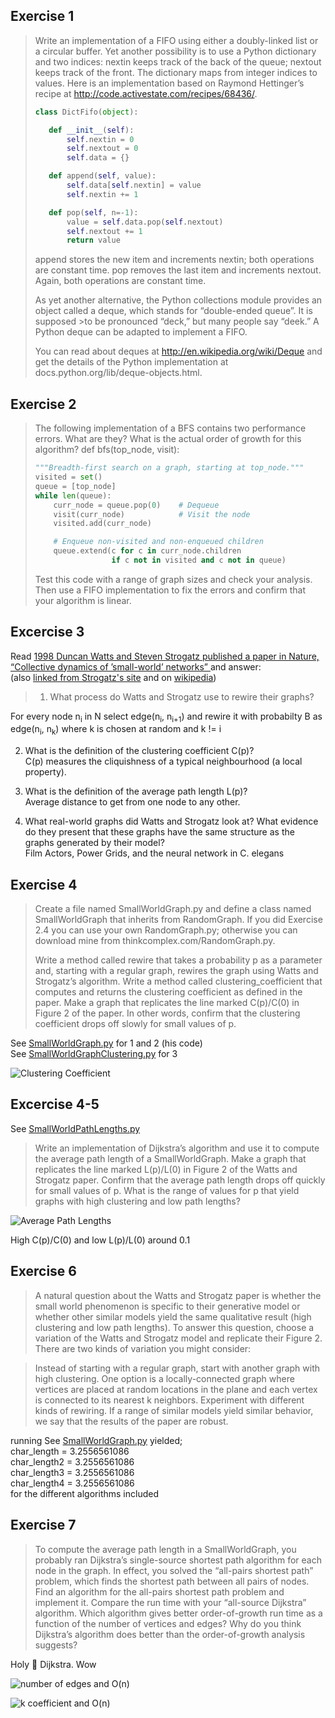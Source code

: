 ## Exercise 1  
>Write an implementation of a FIFO using either a doubly-linked list or a circular buffer.
>Yet another possibility is to use a Python dictionary and two indices: nextin keeps track of the back of the queue; nextout keeps track of the front. The dictionary maps from integer indices to values.
>Here is an implementation based on Raymond Hettinger’s recipe at http://code.activestate.com/recipes/68436/.
> ```python
>class DictFifo(object):
>
>    def __init__(self):
>        self.nextin = 0
>        self.nextout = 0
>        self.data = {}
>
>    def append(self, value):
>        self.data[self.nextin] = value
>        self.nextin += 1
>
>    def pop(self, n=-1):
>        value = self.data.pop(self.nextout)
>        self.nextout += 1
>        return value 
> ```
>append stores the new item and increments nextin; both operations are constant time.
>pop removes the last item and increments nextout. Again, both operations are constant time.
>
>As yet another alternative, the Python collections module provides an object called a deque, which stands for “double-ended queue”. It is supposed >to be pronounced “deck,” but many people say “deek.” A Python deque can be adapted to implement a FIFO.
>
>You can read about deques at http://en.wikipedia.org/wiki/Deque and get the details of the Python implementation at docs.python.org/lib/deque-objects.html.

## Exercise 2  
>The following implementation of a BFS contains two performance errors. What are they? What is the actual order of growth for this algorithm?
>def bfs(top_node, visit):
>    ```python 
>    """Breadth-first search on a graph, starting at top_node."""
>    visited = set()
>    queue = [top_node]
>    while len(queue):
>        curr_node = queue.pop(0)    # Dequeue
>        visit(curr_node)            # Visit the node
>        visited.add(curr_node)
>
>        # Enqueue non-visited and non-enqueued children
>        queue.extend(c for c in curr_node.children
>                     if c not in visited and c not in queue)
> ```
>Test this code with a range of graph sizes and check your analysis. Then use a FIFO implementation to fix the errors and confirm that your algorithm is linear.

## Excercise 3
Read [1998 Duncan Watts and Steven Strogatz published a paper in Nature, “Collective dynamics of ’small-world’ networks” ](http://www.nature.com/nature/journal/v393/n6684/abs/393440a0.html) and answer:   
(also [linked from Strogatz's site](https://static.squarespace.com/static/5436e695e4b07f1e91b30155/t/54452561e4b08d9eb2170909/1413817697054/collective-dynamics-of-small-world-networks.pdf) and on [wikipedia](https://en.wikipedia.org/wiki/Watts_and_Strogatz_model))

> 1. What process do Watts and Strogatz use to rewire their graphs?  

For every node n<sub>i</sub> in N select edge(n<sub>i</sub>, n<sub>i+1</sub>) and rewire it with probabilty B as edge(n<sub>i</sub>, n<sub>k</sub>) where k is chosen at random and k != i

2. What is the definition of the clustering coefficient C(p)?  
C(p) measures the cliquishness of a typical neighbourhood (a local property).

3. What is the definition of the average path length L(p)?  
Average distance to get from one node to any other.  

4. What real-world graphs did Watts and Strogatz look at? What evidence do they present that these graphs have the same structure as the graphs  generated by their model?  
Film Actors, Power Grids, and the neural network in C. elegans


## Exercise 4  
>Create a file named SmallWorldGraph.py and define a class named SmallWorldGraph that inherits from RandomGraph.
>If you did Exercise 2.4 you can use your own RandomGraph.py; otherwise you can download mine from thinkcomplex.com/RandomGraph.py.
>
>Write a method called rewire that takes a probability p as a parameter and, starting with a regular graph, rewires the graph using Watts and Strogatz’s algorithm.
>Write a method called clustering_coefficient that computes and returns the clustering coefficient as defined in the paper.
>Make a graph that replicates the line marked C(p)/C(0) in Figure 2 of the paper. In other words, confirm that the clustering coefficient drops off slowly for small values of p.

See [SmallWorldGraph.py](./code/SmallWorldGraph.py) for 1 and 2 (his code)  
See [SmallWorldGraphClustering.py](./code/SmallWorldGraphClustering.py) for 3  

![Clustering Coefficient](./content/clusteringCoefficient.png)

## Excercise 4-5
See [SmallWorldPathLengths.py](./code/SmallWorldPathLengths.py)

>Write an implementation of Dijkstra’s algorithm and use it to compute the average path length of a SmallWorldGraph.
>Make a graph that replicates the line marked L(p)/L(0) in Figure 2 of the Watts and Strogatz paper. Confirm that the average path length drops off quickly for small values of p. What is the range of values for p that yield graphs with high clustering and low path lengths?  

![Average Path Lengths](./content/avgPathLength.png)

High C(p)/C(0) and low L(p)/L(0) around 0.1  

## Exercise 6  
>A natural question about the Watts and Strogatz paper is whether the small world phenomenon is specific to their generative model or whether other similar models yield the same qualitative result (high clustering and low path lengths).
>To answer this question, choose a variation of the Watts and Strogatz model and replicate their Figure 2. There are two kinds of variation you might consider:

>Instead of starting with a regular graph, start with another graph with high clustering. One option is a locally-connected graph where vertices are placed at random locations in the plane and each vertex is connected to its nearest k neighbors.
>Experiment with different kinds of rewiring.
>If a range of similar models yield similar behavior, we say that the results of the paper are robust.

running See [SmallWorldGraph.py](./code/SmallWorldGraph.py) yielded;   
char_length =  3.2556561086  
char_length2 =  3.2556561086  
char_length3 =  3.2556561086  
char_length4 =  3.2556561086  
for the different algorithms included 


## Exercise 7  
>To compute the average path length in a SmallWorldGraph, you probably ran Dijkstra’s single-source shortest path algorithm for each node in the graph. In effect, you solved the “all-pairs shortest path” problem, which finds the shortest path between all pairs of nodes.
>Find an algorithm for the all-pairs shortest path problem and implement it. Compare the run time with your “all-source Dijkstra” algorithm.
>Which algorithm gives better order-of-growth run time as a function of the number of vertices and edges? Why do you think Dijkstra’s algorithm does better than the order-of-growth analysis suggests?   

Holy :hankey: Dijkstra. Wow

![number of edges and O(n)](./content/randomEdgesOGrowth.png)

![k coefficient and O(n)](./content/kCoefOGrowth.png)